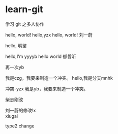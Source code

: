 # learn-git
学习 git 之多人协作

hello, world!
hello,yzx
hello, world! 刘一蔚

hello, 明鉴

hello,I'm yyyyb
hello world 郁哲昕

再一次yb

我是czg，我要来制造一个冲突。
hello,我是分支mnhk



冲突-yzx
我是yb，我要来制造一个冲突。

柴志刚改

刘一蔚的修改!x    
xiugai

type2 change